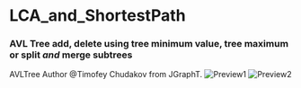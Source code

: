 # LCA_and_ShortestPath
### AVL Tree add, delete using tree minimum value, tree maximum or split _and_ merge subtrees
AVLTree Author @Timofey Chudakov from JGraphT.
![Preview1](.images/AVLTreeView.jpg)
![Preview2](images/ResultsTestSingleNodeAdd.jpg)
